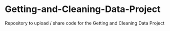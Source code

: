 # Getting-and-Cleaning-Data-Project
Repository to upload / share code for the Getting and Cleaning Data Project
